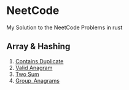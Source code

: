 # NeetCode
My Solution to the NeetCode Problems in rust

## Array & Hashing
1. [Contains Duplicate](src/nc_150/array_and_hashing/contains_duplicate.rs)
2. [Valid Anagram](src/nc_150/array_and_hashing/valid_anagram.rs)
3. [Two Sum](src/nc_150/array_and_hashing/two_sum.rs)
4. [Group_Anagrams](src/nc_150/array_and_hashing/group_anagrams.rs)